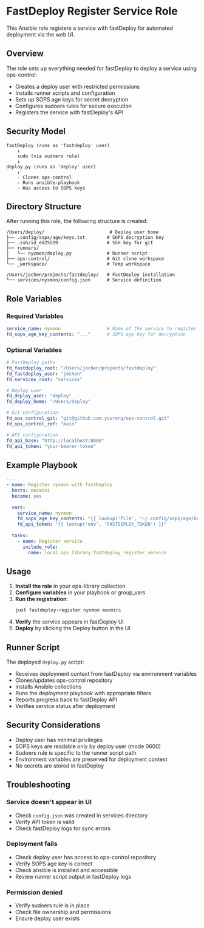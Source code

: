 # FastDeploy Register Service Role

This Ansible role registers a service with fastDeploy for automated deployment via the web UI.

## Overview

The role sets up everything needed for fastDeploy to deploy a service using ops-control:
- Creates a deploy user with restricted permissions
- Installs runner scripts and configuration
- Sets up SOPS age keys for secret decryption
- Configures sudoers rules for secure execution
- Registers the service with fastDeploy's API

## Security Model

```
fastDeploy (runs as 'fastdeploy' user)
    ↓
    sudo (via sudoers rule)
    ↓
deploy.py (runs as 'deploy' user)
    ↓
    - Clones ops-control
    - Runs ansible-playbook
    - Has access to SOPS keys
```

## Directory Structure

After running this role, the following structure is created:

```
/Users/deploy/                        # Deploy user home
├── .config/sops/age/keys.txt        # SOPS decryption key
├── .ssh/id_ed25519                  # SSH key for git
├── runners/
│   └── nyxmon/deploy.py             # Runner script
├── ops-control/                     # Git clone workspace
└── _workspace/                      # Temp workspace

/Users/jochen/projects/fastdeploy/   # FastDeploy installation
└── services/nyxmon/config.json      # Service definition
```

## Role Variables

### Required Variables

```yaml
service_name: nyxmon                 # Name of the service to register
fd_sops_age_key_contents: "..."      # SOPS age key for decryption
```

### Optional Variables

```yaml
# FastDeploy paths
fd_fastdeploy_root: "/Users/jochen/projects/fastdeploy"
fd_fastdeploy_user: "jochen"
fd_services_root: "services"

# Deploy user
fd_deploy_user: "deploy"
fd_deploy_home: "/Users/deploy"

# Git configuration
fd_ops_control_git: "git@github.com:yourorg/ops-control.git"
fd_ops_control_ref: "main"

# API configuration
fd_api_base: "http://localhost:8000"
fd_api_token: "your-bearer-token"
```

## Example Playbook

```yaml
---
- name: Register nyxmon with fastDeploy
  hosts: macmini
  become: yes
  
  vars:
    service_name: nyxmon
    fd_sops_age_key_contents: "{{ lookup('file', '~/.config/sops/age/keys.txt') }}"
    fd_api_token: "{{ lookup('env', 'FASTDEPLOY_TOKEN') }}"
    
  tasks:
    - name: Register service
      include_role:
        name: local.ops_library.fastdeploy_register_service
```

## Usage

1. **Install the role** in your ops-library collection
2. **Configure variables** in your playbook or group_vars
3. **Run the registration**:
   ```bash
   just fastdeploy-register nyxmon macmini
   ```
4. **Verify** the service appears in fastDeploy UI
5. **Deploy** by clicking the Deploy button in the UI

## Runner Script

The deployed `deploy.py` script:
- Receives deployment context from fastDeploy via environment variables
- Clones/updates ops-control repository
- Installs Ansible collections
- Runs the deployment playbook with appropriate filters
- Reports progress back to fastDeploy API
- Verifies service status after deployment

## Security Considerations

- Deploy user has minimal privileges
- SOPS keys are readable only by deploy user (mode 0600)
- Sudoers rule is specific to the runner script path
- Environment variables are preserved for deployment context
- No secrets are stored in fastDeploy

## Troubleshooting

### Service doesn't appear in UI
- Check `config.json` was created in services directory
- Verify API token is valid
- Check fastDeploy logs for sync errors

### Deployment fails
- Check deploy user has access to ops-control repository
- Verify SOPS age key is correct
- Check ansible is installed and accessible
- Review runner script output in fastDeploy logs

### Permission denied
- Verify sudoers rule is in place
- Check file ownership and permissions
- Ensure deploy user exists